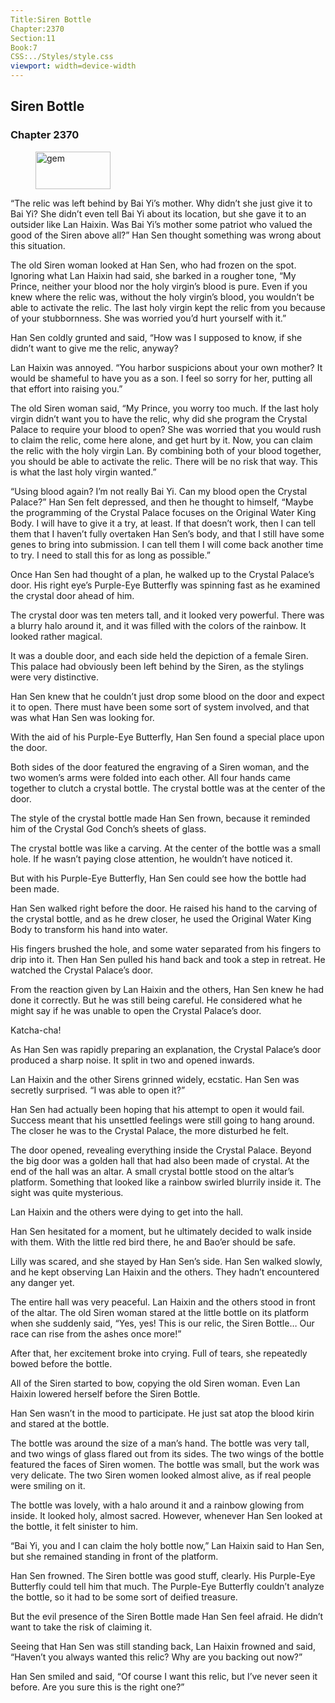 ```yaml
---
Title:Siren Bottle 
Chapter:2370 
Section:11 
Book:7 
CSS:../Styles/style.css 
viewport: width=device-width
---
```

  
## Siren Bottle
### Chapter 2370
  
<figure>
	<img src="../Images/gem.gif" alt="gem" id="gem" width="120" height="60" />
</figure>
  

  
“The relic was left behind by Bai Yi’s mother. Why didn’t she just give it to Bai Yi? She didn’t even tell Bai Yi about its location, but she gave it to an outsider like Lan Haixin. Was Bai Yi’s mother some patriot who valued the good of the Siren above all?” Han Sen thought something was wrong about this situation.

The old Siren woman looked at Han Sen, who had frozen on the spot. Ignoring what Lan Haixin had said, she barked in a rougher tone, “My Prince, neither your blood nor the holy virgin’s blood is pure. Even if you knew where the relic was, without the holy virgin’s blood, you wouldn’t be able to activate the relic. The last holy virgin kept the relic from you because of your stubbornness. She was worried you’d hurt yourself with it.”

Han Sen coldly grunted and said, “How was I supposed to know, if she didn’t want to give me the relic, anyway?

Lan Haixin was annoyed. “You harbor suspicions about your own mother? It would be shameful to have you as a son. I feel so sorry for her, putting all that effort into raising you.”

The old Siren woman said, “My Prince, you worry too much. If the last holy virgin didn’t want you to have the relic, why did she program the Crystal Palace to require your blood to open? She was worried that you would rush to claim the relic, come here alone, and get hurt by it. Now, you can claim the relic with the holy virgin Lan. By combining both of your blood together, you should be able to activate the relic. There will be no risk that way. This is what the last holy virgin wanted.”

“Using blood again? I’m not really Bai Yi. Can my blood open the Crystal Palace?” Han Sen felt depressed, and then he thought to himself, “Maybe the programming of the Crystal Palace focuses on the Original Water King Body. I will have to give it a try, at least. If that doesn’t work, then I can tell them that I haven’t fully overtaken Han Sen’s body, and that I still have some genes to bring into submission. I can tell them I will come back another time to try. I need to stall this for as long as possible.”

Once Han Sen had thought of a plan, he walked up to the Crystal Palace’s door. His right eye’s Purple-Eye Butterfly was spinning fast as he examined the crystal door ahead of him.

The crystal door was ten meters tall, and it looked very powerful. There was a blurry halo around it, and it was filled with the colors of the rainbow. It looked rather magical.

It was a double door, and each side held the depiction of a female Siren. This palace had obviously been left behind by the Siren, as the stylings were very distinctive.

Han Sen knew that he couldn’t just drop some blood on the door and expect it to open. There must have been some sort of system involved, and that was what Han Sen was looking for.

With the aid of his Purple-Eye Butterfly, Han Sen found a special place upon the door.

Both sides of the door featured the engraving of a Siren woman, and the two women’s arms were folded into each other. All four hands came together to clutch a crystal bottle. The crystal bottle was at the center of the door.

The style of the crystal bottle made Han Sen frown, because it reminded him of the Crystal God Conch’s sheets of glass.

The crystal bottle was like a carving. At the center of the bottle was a small hole. If he wasn’t paying close attention, he wouldn’t have noticed it.

But with his Purple-Eye Butterfly, Han Sen could see how the bottle had been made.

Han Sen walked right before the door. He raised his hand to the carving of the crystal bottle, and as he drew closer, he used the Original Water King Body to transform his hand into water.

His fingers brushed the hole, and some water separated from his fingers to drip into it. Then Han Sen pulled his hand back and took a step in retreat. He watched the Crystal Palace’s door.

From the reaction given by Lan Haixin and the others, Han Sen knew he had done it correctly. But he was still being careful. He considered what he might say if he was unable to open the Crystal Palace’s door.

Katcha-cha!

As Han Sen was rapidly preparing an explanation, the Crystal Palace’s door produced a sharp noise. It split in two and opened inwards.

Lan Haixin and the other Sirens grinned widely, ecstatic. Han Sen was secretly surprised. “I was able to open it?”

Han Sen had actually been hoping that his attempt to open it would fail. Success meant that his unsettled feelings were still going to hang around. The closer he was to the Crystal Palace, the more disturbed he felt.

The door opened, revealing everything inside the Crystal Palace. Beyond the big door was a golden hall that had also been made of crystal. At the end of the hall was an altar. A small crystal bottle stood on the altar’s platform. Something that looked like a rainbow swirled blurrily inside it. The sight was quite mysterious.

Lan Haixin and the others were dying to get into the hall.

Han Sen hesitated for a moment, but he ultimately decided to walk inside with them. With the little red bird there, he and Bao’er should be safe.

Lilly was scared, and she stayed by Han Sen’s side. Han Sen walked slowly, and he kept observing Lan Haixin and the others. They hadn’t encountered any danger yet.

The entire hall was very peaceful. Lan Haixin and the others stood in front of the altar. The old Siren woman stared at the little bottle on its platform when she suddenly said, “Yes, yes! This is our relic, the Siren Bottle… Our race can rise from the ashes once more!”

After that, her excitement broke into crying. Full of tears, she repeatedly bowed before the bottle.

All of the Siren started to bow, copying the old Siren woman. Even Lan Haixin lowered herself before the Siren Bottle.

Han Sen wasn’t in the mood to participate. He just sat atop the blood kirin and stared at the bottle.

The bottle was around the size of a man’s hand. The bottle was very tall, and two wings of glass flared out from its sides. The two wings of the bottle featured the faces of Siren women. The bottle was small, but the work was very delicate. The two Siren women looked almost alive, as if real people were smiling on it.

The bottle was lovely, with a halo around it and a rainbow glowing from inside. It looked holy, almost sacred. However, whenever Han Sen looked at the bottle, it felt sinister to him.

“Bai Yi, you and I can claim the holy bottle now,” Lan Haixin said to Han Sen, but she remained standing in front of the platform.

Han Sen frowned. The Siren bottle was good stuff, clearly. His Purple-Eye Butterfly could tell him that much. The Purple-Eye Butterfly couldn’t analyze the bottle, so it had to be some sort of deified treasure.

But the evil presence of the Siren Bottle made Han Sen feel afraid. He didn’t want to take the risk of claiming it.

Seeing that Han Sen was still standing back, Lan Haixin frowned and said, “Haven’t you always wanted this relic? Why are you backing out now?”

Han Sen smiled and said, “Of course I want this relic, but I’ve never seen it before. Are you sure this is the right one?”
